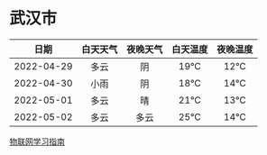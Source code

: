# 武汉市
|日期|白天天气|夜晚天气|白天温度|夜晚温度|
|:--:|:--:|:--:|:--:|:--:|
|2022-04-29|多云|阴|19℃|12℃|
|2022-04-30|小雨|阴|18℃|14℃|
|2022-05-01|多云|晴|21℃|13℃|
|2022-05-02|多云|多云|25℃|14℃|
 
[物联网学习指南](http://doc.lziqi.top/IoT)
